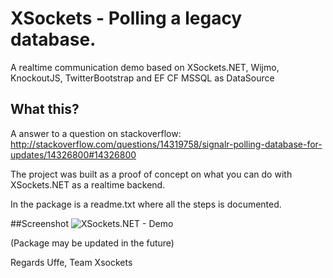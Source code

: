 XSockets - Polling a legacy database.
=====================================

A realtime communication demo based on XSockets.NET, Wijmo, KnockoutJS, TwitterBootstrap and EF CF MSSQL as DataSource 

## What this?
A answer to a question on stackoverflow: http://stackoverflow.com/questions/14319758/signalr-polling-database-for-updates/14326800#14326800

The project was built as a proof of concept on what you can do with XSockets.NET
as a realtime backend.

In the package is a readme.txt where all the steps is documented.

##Screenshot
![XSockets.NET - Demo](https://raw.github.com/codeplanner/XSocketsPollingLegacyDB/blob/master/screenshot.PNG "Screenshot...")

(Package may be updated in the future)

Regards
Uffe, Team Xsockets